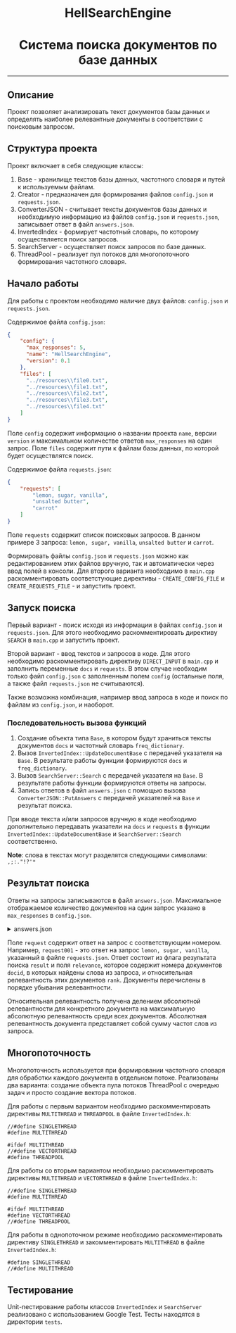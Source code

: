 <h1 align="center">HellSearchEngine</h1>
<h1 align="center">Система поиска документов по базе данных</h1>

_______

## Описание
Проект позволяет анализировать текст документов базы данных и определять наиболее релевантные 
документы в соответствии с поисковым запросом.

## Структура проекта

Проект включает в себя следующие классы:
1. Base - хранилище текстов базы данных, частотного словаря и путей к используемым файлам.
2. Creator - предназначен для формирования файлов `config.json` и `requests.json`.
3. ConverterJSON - считывает тексты документов базы данных и необходимую информацию из файлов `config.json` и `requests.json`, записывает ответ в файл `answers.json`.
4. InvertedIndex - формирует частотный словарь, по которому осуществляется поиск запросов.
5. SearchServer - осуществляет поиск запросов по базе данных.
6. ThreadPool - реализует пул потоков для многопоточного формирования частотного словаря.

## Начало работы

Для работы с проектом необходимо наличие двух файлов: `config.json` и `requests.json`.

Содержимое файла `config.json`:
```json
{
    "config": {
      "max_responses": 5,
      "name": "HellSearchEngine",
      "version": 0.1
    },
    "files": [
      "../resources\\file0.txt",
      "../resources\\file1.txt",
      "../resources\\file2.txt",
      "../resources\\file3.txt",
      "../resources\\file4.txt"
    ]
}
```
Поле `config` содержит информацию о названии проекта `name`, версии `version` и 
максимальном количестве ответов `max_responses` на один запрос. Поле `files` содержит пути
к файлам базы данных, по которой будет осуществлятся поиск.

Содержимое файла `requests.json`:
```json
{
    "requests": [
        "lemon, sugar, vanilla",
        "unsalted butter",
        "carrot"
    ]
}
```
Поле `requests` содержит список поисковых запросов. В данном примере 3 запроса: `lemon, sugar, vanilla`,
`unsalted butter` и `carrot`.

Формировать файлы `config.json` и `requests.json` можно как редактированием этих файлов вручную, 
так и автоматически через ввод полей в консоли. Для второго варианта необходимо в `main.cpp` раскомментировать 
соответстующие директивы - `CREATE_CONFIG_FILE` и `CREATE_REQUESTS_FILE` - и запустить проект.

## Запуск поиска

Первый вариант - поиск исходя из информации в файлах `config.json` и `requests.json`. Для этого 
необходимо раскомментировать директиву `SEARCH` в `main.cpp` и запустить проект.

Второй вариант - ввод текстов и запросов в коде. Для этого необходимо раскомментировать директиву
`DIRECT_INPUT` в `main.cpp` и заполнить переменные `docs` и `requests`. В этом случае необходим только файл `config.json` 
с заполненным полем `config` (остальные поля, а также файл `requests.json` не считываются).

Также возможна комбинация, например ввод запроса в коде и поиск по файлам из `config.json`, и наоборот.

### Последовательность вызова функций 
1. Создание объекта типа `Base`, в котором будут храниться тексты документов `docs` и частотный словарь `freq_dictionary`.
2. Вызов `InvertedIndex::UpdateDocumentBase` с передачей указателя на `Base`. В результате работы функции формируются `docs` и `freq_dictionary`.
3. Вызов `SearchServer::Search` с передачей указателя на `Base`. В результате работы функции формируются ответы на запросы.
4. Запись ответов в файл `answers.json` с помощью вызова `ConverterJSON::PutAnswers` с передачей указателей на `Base` и результат поиска.


При вводе текста и/или запросов вручную в коде необходимо дополнительно передавать указатели на `docs` и `requests` в функции `InvertedIndex::UpdateDocumentBase` и `SearchServer::Search` соответственно.

__Note__: cлова в текстах могут разделятся следующими символами: ` ,;:."!?'*`

## Результат поиска

Ответы на запросы записываются в файл `answers.json`. Максимальное отображаемое количество документов на один запрос 
указано в `max_responses` в `config.json`.

<details>

<summary> answers.json </summary>

```json
{
  "answers": {
    "request001": {
      "result": "true",
      "relevance": [
        {
          "docid": 2,
          "rank": 1.0
        },
        {
          "docid": 3,
          "rank": 1.0
        },
        {
          "docid": 0,
          "rank": 0.6700000166893005
        },
        {
          "docid": 1,
          "rank": 0.6700000166893005
        },
        {
          "docid": 4,
          "rank": 0.6700000166893005
        }
      ]
    },
    "request002": {
      "result": "true",
      "relevance": [
        {
          "docid": 4,
          "rank": 1.0
        },
        {
          "docid": 1,
          "rank": 0.6700000166893005
        },
        {
          "docid": 2,
          "rank": 0.6700000166893005
        },
        {
          "docid": 3,
          "rank": 0.6700000166893005
        }
      ]
    },
    "request003": {
      "result": "false",
      "relevance": [
        {
          "docid": 4,
          "rank": 1.0
        },
        {
          "docid": 1,
          "rank": 0.6700000166893005
        },
        {
          "docid": 2,
          "rank": 0.6700000166893005
        },
        {
          "docid": 3,
          "rank": 0.6700000166893005
        }
      ]
    }
  }
}
```
</details>

Поле `request` содержит ответ на запрос с соответствующим номером. Например, `request001` - 
это ответ на запрос `lemon, sugar, vanilla`, указанный в файле `requests.json`. Ответ состоит из флага результата 
поиска `result` и поля `relevance`, которое содержит номера документов `docid`, в которых найдены 
слова из запроса, и относительная релевантность этих документов `rank`. Документы перечислены в порядке убывания релевантности.

Относительная релевантность получена делением абсолютной релевантности для конкретного документа на максимальную абсолютную релевантность
среди всех документов. Абсолютная релевантность документа представляет собой сумму частот слов из запроса.  

## Многопоточность
Многопоточность используется при формировании частотного словаря для обработки каждого документа в отдельном потоке.
Реализованы два варианта: создание объекта пула потоков ThreadPool с очередью задач и просто создание вектора потоков.

Для работы с первым вариантом необходимо раскомментировать директивы `MULTITHREAD` и `THREADPOOL` в файле `InvertedIndex.h`:
```
//#define SINGLETHREAD
#define MULTITHREAD

#ifdef MULTITHREAD
//#define VECTORTHREAD
#define THREADPOOL
```
Для работы со вторым вариантом необходимо раскомментировать директивы `MULTITHREAD` и `VECTORTHREAD` в файле `InvertedIndex.h`:
```
//#define SINGLETHREAD
#define MULTITHREAD

#ifdef MULTITHREAD
#define VECTORTHREAD
//#define THREADPOOL
```

Для работы в однопоточном режиме необходимо раскомментировать директиву `SINGLETHREAD` и закомментировать `MULTITHREAD` в файле `InvertedIndex.h`:
```
#define SINGLETHREAD
//#define MULTITHREAD
```
## Тестирование
Unit-nестирование работы классов `InvertedIndex` и `SearchServer` реализовано с использованием Google Test. Тесты находятся в директории `tests`.






